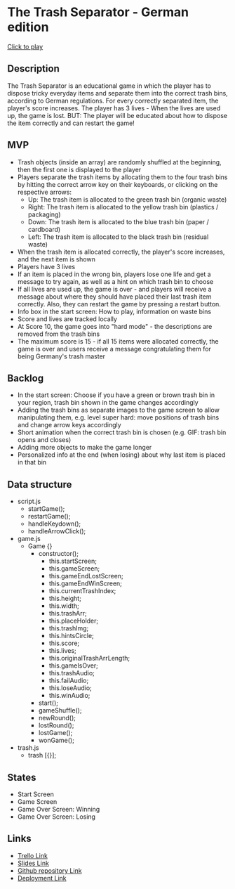 # The Trash Separator - German edition

[Click to play](https://lisadur.github.io/the-trash-separator/)

## Description

The Trash Separator is an educational game in which the player has to dispose tricky everyday items and separate them into the correct trash bins, according to German regulations. For every correctly separated item, the player's score increases. The player has 3 lives - When the lives are used up, the game is lost. BUT: The player will be educated about how to dispose the item correctly and can restart the game!

## MVP

- Trash objects (inside an array) are randomly shuffled at the beginning, then the first one is displayed to the player
- Players separate the trash items by allocating them to the four trash bins by hitting the correct arrow key on their keyboards, or clicking on the respective arrows:
  - Up: The trash item is allocated to the green trash bin (organic waste)
  - Right: The trash item is allocated to the yellow trash bin (plastics / packaging)
  - Down: The trash item is allocated to the blue trash bin (paper / cardboard)
  - Left: The trash item is allocated to the black trash bin (residual waste)
- When the trash item is allocated correctly, the player's score increases, and the next item is shown
- Players have 3 lives
- If an item is placed in the wrong bin, players lose one life and get a message to try again, as well as a hint on which trash bin to choose
- If all lives are used up, the game is over - and players will receive a message about where they should have placed their last trash item correctly. Also, they can restart the game by pressing a restart button.
- Info box in the start screen: How to play, information on waste bins
- Score and lives are tracked locally
- At Score 10, the game goes into "hard mode" - the descriptions are removed from the trash bins
- The maximum score is 15 - if all 15 items were allocated correctly, the game is over and users receive a message congratulating them for being Germany's trash master

## Backlog

- In the start screen: Choose if you have a green or brown trash bin in your region, trash bin shown in the game changes accordingly
- Adding the trash bins as separate images to the game screen to allow manipulating them, e.g. level super hard: move positions of trash bins and change arrow keys accordingly
- Short animation when the correct trash bin is chosen (e.g. GIF: trash bin opens and closes)
- Adding more objects to make the game longer
- Personalized info at the end (when losing) about why last item is placed in that bin

## Data structure

- script.js
  - startGame();
  - restartGame();
  - handleKeydown();
  - handleArrowClick();
- game.js
  - Game {}
    - constructor();
      - this.startScreen;
      - this.gameScreen;
      - this.gameEndLostScreen;
      - this.gameEndWinScreen;
      - this.currentTrashIndex;
      - this.height;
      - this.width;
      - this.trashArr;
      - this.placeHolder;
      - this.trashImg;
      - this.hintsCircle;
      - this.score;
      - this.lives;
      - this.originalTrashArrLength;
      - this.gameIsOver;
      - this.trashAudio;
      - this.failAudio;
      - this.loseAudio;
      - this.winAudio;
    - start();
    - gameShuffle();
    - newRound();
    - lostRound();
    - lostGame();
    - wonGame();
- trash.js
  - trash [{}];

## States

- Start Screen
- Game Screen
- Game Over Screen: Winning
- Game Over Screen: Losing

## Links

- [Trello Link](https://trello.com/b/BZtx731b/project-the-trash-separator)
- [Slides Link](https://docs.google.com/presentation/d/1usc2Vq_osVqzSkqu9MFdPV4W6kLMnrwa5BM6Wp5dupo/edit?usp=sharing)
- [Github repository Link](https://github.com/lisadur/the-trash-separator)
- [Deployment Link](https://lisadur.github.io/the-trash-separator/)

